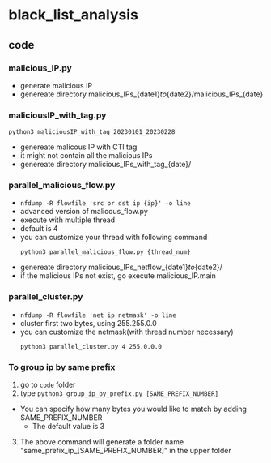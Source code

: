 # black_list_analysis
## code
### malicious_IP.py
- generate malicious IP
- genereate directory malicious_IPs_{date1}_to_{date2}/malicious_IPs_{date}

### maliciousIP_with_tag.py
```=shell
python3 maliciousIP_with_tag 20230101_20230228
```
- genereate malicous IP with CTI tag
- it might not contain all the malicious IPs
- genereate directory malicious_IPs_with_tag_{date}/

### parallel_malicious_flow.py
- `nfdump -R flowfile 'src or dst ip {ip}' -o line`
- advanced version of malicous_flow.py
- execute with multiple thread
- default is 4
- you can customize your thread with following command
  ```=shell
  python3 parallel_malicious_flow.py {thread_num}
  ```
- genereate directory malicious_IPs_netflow_{date1}_to_{date2}/
- if the malicious IPs not exist, go execute malicious_IP.main

### parallel_cluster.py
- `nfdump -R flowfile 'net ip netmask' -o line`
- cluster first two bytes, using 255.255.0.0
- you can customize the netmask(with thread number necessary)
  ```=shell
  python3 parallel_cluster.py 4 255.0.0.0
  ```
### To group ip by same prefix
1. go to `code` folder
2. type `python3 group_ip_by_prefix.py [SAME_PREFIX_NUMBER]`
  - You can specify how many bytes you would like to match by adding SAME_PREFIX_NUMBER
    - The default value is 3
3. The above command will generate a folder name "same_prefix_ip_[SAME_PREFIX_NUMBER]" in the upper folder
 
